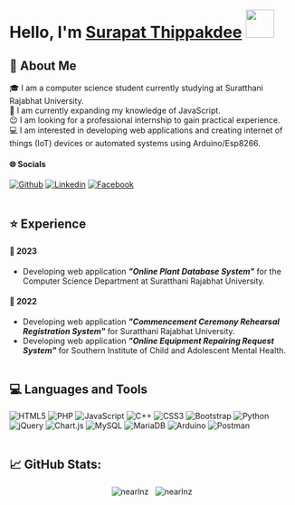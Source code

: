 # Hello, I'm [Surapat Thippakdee](#) <img src = "https://raw.githubusercontent.com/MartinHeinz/MartinHeinz/master/wave.gif" width = 50px>

## 💬 About Me
🎓 I am a computer science student currently studying at Suratthani Rajabhat University.\
🌱 I am currently expanding my knowledge of JavaScript.\
😉 I am looking for a professional internship to gain practical experience.\
💻 I am interested in developing web applications and creating internet of things (IoT) devices or automated systems using Arduino/Esp8266.
#### 🌐 Socials
<a href="https://github.com/NearlNZ" target="_blank"><img alt="Github" src="https://img.shields.io/badge/GitHub-%2312100E.svg?&style=for-the-badge&logo=Github&logoColor=white"/></a>
<a href="https://www.linkedin.com/in/nearlnz/" target="_blank"><img alt="Linkedin" src="https://img.shields.io/badge/LinkedIn-0077B5?style=for-the-badge&logo=linkedin&logoColor=white"/></a>
<a href="https://www.facebook.com/SurapatThippakdee" target="_blank"><img alt="Facebook" src="https://img.shields.io/badge/Facebook-1877F2?style=for-the-badge&logo=facebook&logoColor=white"/></a> 
<br><br>

## ⭐ Experience
#### 📆 2023
- Developing web application ***"Online Plant Database System"*** for the Computer Science Department at Suratthani Rajabhat University.

#### 📆 2022
- Developing web application ***"Commencement Ceremony Rehearsal Registration System"*** for Suratthani Rajabhat University.
- Developing web application ***"Online Equipment Repairing Request System"*** for Southern Institute of Child and Adolescent Mental Health.
<br><br>

## 💻 Languages and Tools
![HTML5](https://img.shields.io/badge/html5-%23E34F26.svg?style=for-the-badge&logo=html5&logoColor=white) ![PHP](https://img.shields.io/badge/php-%23777BB4.svg?style=for-the-badge&logo=php&logoColor=white) ![JavaScript](https://img.shields.io/badge/javascript-%23323330.svg?style=for-the-badge&logo=javascript&logoColor=%23F7DF1E) ![C++](https://img.shields.io/badge/c++-%2300599C.svg?style=for-the-badge&logo=c%2B%2B&logoColor=white) ![CSS3](https://img.shields.io/badge/css3-%231572B6.svg?style=for-the-badge&logo=css3&logoColor=white) ![Bootstrap](https://img.shields.io/badge/bootstrap-%23563D7C.svg?style=for-the-badge&logo=bootstrap&logoColor=white) ![Python](https://img.shields.io/badge/python-3670A0?style=for-the-badge&logo=python&logoColor=ffdd54) ![jQuery](https://img.shields.io/badge/jquery-%230769AD.svg?style=for-the-badge&logo=jquery&logoColor=white) ![Chart.js](https://img.shields.io/badge/chart.js-F5788D.svg?style=for-the-badge&logo=chart.js&logoColor=white) ![MySQL](https://img.shields.io/badge/mysql-%2300f.svg?style=for-the-badge&logo=mysql&logoColor=white) ![MariaDB](https://img.shields.io/badge/MariaDB-003545?style=for-the-badge&logo=mariadb&logoColor=white) ![Arduino](https://img.shields.io/badge/-Arduino-00979D?style=for-the-badge&logo=Arduino&logoColor=white) ![Postman](https://img.shields.io/badge/Postman-FF6C37?style=for-the-badge&logo=postman&logoColor=white)
<br><br>

## 📈 GitHub Stats:
<p align="center">
  <img align="center" src="https://github-readme-streak-stats.herokuapp.com/?user=nearlnz&hide_border=true&" alt="nearlnz"/>&nbsp;&nbsp;
  <img align="center" src="https://github-readme-stats.vercel.app/api?username=nearlnz&show_icons=true&hide_border=true&locale=en" alt="nearlnz" />
</p>
